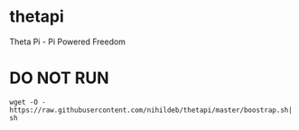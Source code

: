 # thetapi
Theta Pi - Pi Powered Freedom

# DO NOT RUN
```
wget -O - https://raw.githubusercontent.com/nihildeb/thetapi/master/boostrap.sh| sh
```
